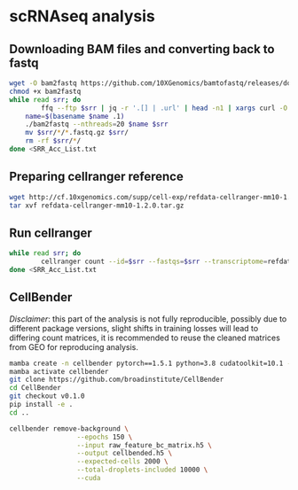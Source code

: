 # scRNAseq analysis

## Downloading BAM files and converting back to fastq

```bash
wget -O bam2fastq https://github.com/10XGenomics/bamtofastq/releases/download/v1.4.1/bamtofastq_linux
chmod +x bam2fastq
while read srr; do
        ffq --ftp $srr | jq -r '.[] | .url' | head -n1 | xargs curl -O
	name=$(basename $name .1)
	./bam2fastq --nthreads=20 $name $srr
	mv $srr/*/*.fastq.gz $srr/
	rm -rf $srr/*/
done <SRR_Acc_List.txt
```

## Preparing cellranger reference

```bash
wget http://cf.10xgenomics.com/supp/cell-exp/refdata-cellranger-mm10-1.2.0.tar.gz
tar xvf refdata-cellranger-mm10-1.2.0.tar.gz
```

## Run cellranger

```bash
while read srr; do
        cellranger count --id=$srr --fastqs=$srr --transcriptome=refdata-cellranger-mm10-1.2.0 --sample=$srr
done <SRR_Acc_List.txt
```

## CellBender

*Disclaimer*: this part of the analysis is not fully reproducible, possibly due to different package versions,  slight shifts in training losses will lead to differing count matrices, it is recommended to reuse the cleaned matrices from GEO for reproducing analysis.

```bash
mamba create -n cellbender pytorch==1.5.1 python=3.8 cudatoolkit=10.1 -c pytorch
mamba activate cellbender
git clone https://github.com/broadinstitute/CellBender
cd CellBender
git checkout v0.1.0
pip install -e .
cd ..

cellbender remove-background \
                 --epochs 150 \
                 --input raw_feature_bc_matrix.h5 \
                 --output cellbended.h5 \
                 --expected-cells 2000 \
                 --total-droplets-included 10000 \
                 --cuda
```

